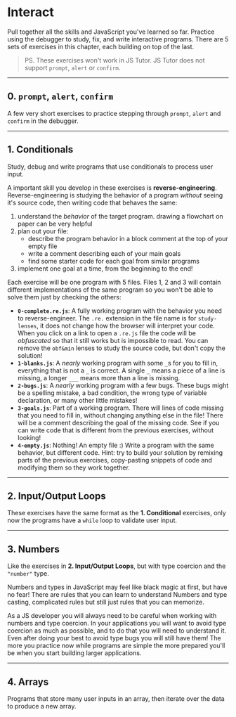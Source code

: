 # Interact

Pull together all the skills and JavaScript you've learned so far. Practice
using the debugger to study, fix, and write interactive programs. There are 5
sets of exercises in this chapter, each building on top of the last.

> PS. These exercises won't work in JS Tutor. JS Tutor does not support
> `prompt`, `alert` or `confirm`.

---

## 0. `prompt`, `alert`, `confirm`

A few very short exercises to practice stepping through `prompt`, `alert` and
`confirm` in the debugger.

---

## 1. Conditionals

Study, debug and write programs that use conditionals to process user input.

A important skill you develop in these exercises is **reverse-engineering**.
Reverse-engineering is studying the behavior of a program _without_ seeing it's
source code, then writing code that behaves the same:

1. understand the _behavior_ of the target program. drawing a flowchart on paper
   can be very helpful
2. plan out your file:
   - describe the program behavior in a block comment at the top of your empty
     file
   - write a comment describing each of your main goals
   - find some starter code for each goal from similar programs
3. implement one goal at a time, from the beginning to the end!

Each exercise will be one program with 5 files. Files 1, 2 and 3 will contain
different implementations of the same program so you won't be able to solve them
just by checking the others:

- **`0-complete.re.js`**: A fully working program with the behavior you need to
  reverse-engineer. The `.re.` extension in the file name is for `study-lenses`,
  it does not change how the browser will interpret your code. When you click on
  a link to open a `.re.js` file the code will be _obfuscated_ so that it still
  works but is impossible to read. You can remove the `obf&min` lenses to study
  the source code, but don't copy the solution!
- **`1-blanks.js`**: A _nearly_ working program with some `_`s for you to fill
  in, everything that is not a `_` is correct. A single `_` means a piece of a
  line is missing, a longer `___` means more than a line is missing.
- **`2-bugs.js`**: A _nearly_ working program with a few bugs. These bugs might
  be a spelling mistake, a bad condition, the wrong type of variable
  declaration, or many other little mistakes!
- **`3-goals.js`**: Part of a working program. There will lines of code missing
  that you need to fill in, without changing anything else in the file! There
  will be a comment describing the goal of the missing code. See if you can
  write code that is different from the previous exercises, without looking!
- **`4-empty.js`**: Nothing! An empty file :) Write a program with the same
  behavior, but different code. Hint: try to build your solution by remixing
  parts of the previous exercises, copy-pasting snippets of code and modifying
  them so they work together.

---

## 2. Input/Output Loops

These exercises have the same format as the **1. Conditional** exercises, only
now the programs have a `while` loop to validate user input.

---

## 3. Numbers

Like the exercises in **2. Input/Output Loops**, but with type coercion and the
`"number"` type.

Numbers and types in JavaScript may feel like black magic at first, but have no
fear! There are rules that you can learn to understand Numbers and type casting,
complicated rules but still just rules that you can memorize.

As a JS developer you will always need to be careful when working with numbers
and type coercion. In your applications you will want to avoid type coercion as
much as possible, and to do that you will need to understand it. Even after
doing your best to avoid type bugs you will still have them! The more you
practice now while programs are simple the more prepared you'll be when you
start building larger applications.

---

## 4. Arrays

Programs that store many user inputs in an array, then iterate over the data to
produce a new array.
